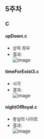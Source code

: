 ## 5주차
### C

#### upDown.c
- 상하 좌우
- 결과:  
![image](https://user-images.githubusercontent.com/46733911/136398616-618b3506-010b-4eb0-b18e-136827ea7fa5.png)  


#### timeForExist3.c

- 시각  
- 결과:  
![image](https://user-images.githubusercontent.com/46733911/136398735-53b38378-fa5a-450b-a02a-7a484d6d9df2.png)   



#### nightOfRoyal.c

- 왕실의 나이트   
- 결과:  
![image](https://user-images.githubusercontent.com/46733911/136398830-56a64efe-6d8b-4092-876f-188081ba2bb9.png)   
